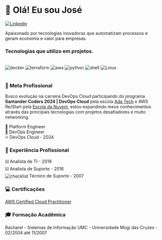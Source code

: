 # 👋 Olá! Eu sou José

[![Linkedin](https://img.shields.io/badge/LinkedIn-0077B5?style=for-the-badge&logo=linkedin&logoColor=white)](https://www.linkedin.com/in/jcendrette/)

Apaixonado por tecnologias inovadoras que automatizam processos e geram economia e valor para empresas.

### Tecnologias que utilizo em projetos.
<div style="display:inline_block"><br/>
    <img align="center" alt="docker" src="https://img.shields.io/badge/docker-%230db7ed.svg?style=for-the-badge&logo=docker&logoColor=white"/>
    <img align="center" alt="terraform" src="https://img.shields.io/badge/terraform-%235835CC.svg?style=for-the-badge&logo=terraform&logoColor=white"/>
    <img align="center" alt="aws" src="https://img.shields.io/badge/AWS-%23FF9900.svg?style=for-the-badge&logo=amazon-aws&logoColor=white"/>
    <img align="center" alt="python" src="https://img.shields.io/badge/python-3670A0?style=for-the-badge&logo=python&logoColor=ffdd54"/>
    <img align="center" alt="shell" src="https://img.shields.io/badge/shell_script-%23121011.svg?style=for-the-badge&logo=gnu-bash&logoColor=white"/>
    <img align="center" alt="Linux" src="https://img.shields.io/badge/Linux-000?style=for-the-badge&logo=linux&logoColor=FCC624"/>
</div><br/>

### 🚀 Meta Profissional
Busco evolução na carreira DevOps Cloud participando do programa **Santander Coders 2024 | DevOps Cloud** pela escola [Ada Tech](https://www.linkedin.com/school/adatechbr/posts/?feedView=all) e AWS Re/Start pela [Escola da Nuvem](https://www.linkedin.com/school/escola-da-nuvem/posts/?feedView=all), estou expandindo meus conhecimentos através das principais tecnologias com projetos desafiadores e muito networking.

🚀 Platform Engineer <br>
🎯 DevOps Engineer <br>
🔥 DevOps Cloud - 2024<br>

### 💼 Experiência Profissional
☑️ Analista de TI - 2019<br>
☑️ Analista de Suporte - 2016<br>
<img align="center" alt="checklist" src="https://img.icons8.com/?size=18&id=63675&format=png"/> Técnico de Suporte - 2007

### 💻 Certificações
[AWS Certified Cloud Practitioner](https://images.credly.com/size/680x680/images/00634f82-b07f-4bbd-a6bb-53de397fc3a6/image.png)

### 🎓 Formação Acadêmica
Bacharel - Sistemas de Informação 
UMC - Universidade Mogi das Cruzes - 02/2004 até 11/2007



